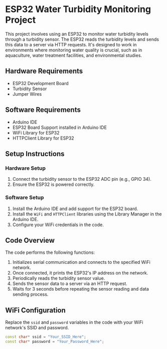 # ESP32 Water Turbidity Monitoring Project

This project involves using an ESP32 to monitor water turbidity levels through a turbidity sensor. The ESP32 reads the turbidity levels and sends this data to a server via HTTP requests. It's designed to work in environments where monitoring water quality is crucial, such as in aquaculture, water treatment facilities, and environmental studies.

## Hardware Requirements

- ESP32 Development Board
- Turbidity Sensor
- Jumper Wires

## Software Requirements

- Arduino IDE
- ESP32 Board Support installed in Arduino IDE
- WiFi Library for ESP32
- HTTPClient Library for ESP32

## Setup Instructions

### Hardware Setup

1. Connect the turbidity sensor to the ESP32 ADC pin (e.g., GPIO 34).
2. Ensure the ESP32 is powered correctly.

### Software Setup

1. Install the Arduino IDE and add support for the ESP32 board.
2. Install the `WiFi` and `HTTPClient` libraries using the Library Manager in the Arduino IDE.
3. Configure your WiFi credentials in the code.

## Code Overview

The code performs the following functions:

1. Initializes serial communication and connects to the specified WiFi network.
2. Once connected, it prints the ESP32's IP address on the network.
3. Periodically reads the turbidity sensor value.
4. Sends the sensor data to a server via an HTTP request.
5. Waits for 3 seconds before repeating the sensor reading and data sending process.

## WiFi Configuration

Replace the `ssid` and `password` variables in the code with your WiFi network's SSID and password.

```cpp
const char* ssid = "Your_SSID_Here";
const char* password = "Your_Password_Here";